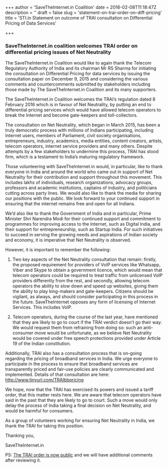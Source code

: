 +++
author = 'SaveTheInternet.in Coalition'
date = 2016-02-08T11:18:47Z
description = ''
draft = false
slug = 'statement-on-trai-order-on-diff-pricing'
title = 'STI.in Statement on outcome of TRAI consultation on Differential Pricing of Data Services'

+++


### SaveTheInternet.in coalition welcomes TRAI order on differential pricing issues of Net Neutrality

The SaveTheInternet.in Coalition would like to again thank the Telecom Regulatory Authority of India and its chairman Mr RS Sharma for initiating the consultation on Differential Pricing for data services by issuing the consultation paper on December 9, 2015 and considering the various comments and countercomments submitted by stakeholders including those made by The SaveTheInternet.in Coalition and its many supporters.

The SaveTheInternet.in Coalition welcomes the TRAI’s regulation dated 8 February 2016 which is in favour of Net Neutrality, by putting an end to differential pricing services which would have allowed telecom operators to break the Internet and become gate-keepers and toll-collectors. 

The consultation on Net Neutrality, which began in March 2015, has been a truly democratic process with millions of Indians participating, including Internet users, members of Parliament, civil society organisations, entrepreneurs, industry, academics, media entities, content creators, artists, telecom operators, internet service providers and many others. Despite attempts by a few stakeholders to undermine this process, TRAI has stood firm, which is a testament to India’s maturing regulatory framework. 

Those volunteering with SaveTheInternet.in would, in particular, like to thank everyone in India and around the world who came out in support of Net Neutrality for their contribution and support throughout this movement. This includes lakhs of individuals, research organizations, advocacy groups, professors and academic institutions, captains of industry, and politicians cutting across party lines. We would also like to thank the media for sharing our positions with the public. We look forward to your continued support in ensuring that the internet remains free and open for all Indians.

We’d also like to thank the Government of India and in particular, Prime Minister Shri Narendra Modi for their continued support and commitment to programmes for improving access to the Internet, such as Digital India, and their support for entrepreneurship, such as Startup India. For such initiatives to succeed in serving the growing needs and aspirations of Indian society and economy, it is imperative that Net Neutrality is observed.

However, it is important to remember the following:

1. Two key aspects of the Net Neutrality consultation that remain: firstly, the proposed requirement for providers of VoIP services like Whatsapp, Viber and Skype to obtain a government licence, which would mean that telecom operators could be required to treat traffic from unlicensed VoIP providers differently from the rest, and secondly, allowing telecom operators the ability to slow down and speed up websites, giving them the ability to play king-makers and gate-keepers. Citizens should be vigilant, as always, and should consider participating in this process in the future. SaveTheInternet opposes any form of licensing of Internet Services. This includes VoIP.

2. Telecom operators, during the course of the last year, have mentioned that they are likely to go to court if the TRAI verdict doesn’t go their way. We would request them from refraining from doing so: such an anti-consumer move would be unfortunate, as we believe Net Neutrality would be covered under free speech protections provided under Article 19 of the Indian constitution.

Additionally, TRAI also has a consultation process that is on-going regarding the pricing of broadband services in India. We urge everyone to participate in the process to ensure that broadband services are transparently priced and fair-use policies are clearly communicated and implemented. Details of that consultation are here: http://www.tinyurl.com/TRAIbbpricing

We hope, now that the TRAI has exercised its powers and issued a tariff order, that this matter rests here. We are aware that telecom operators have said in the past that they are likely to go to court. Such a move would only delay the process of India taking a final decision on Net Neutrality, and would be harmful for consumers.

As a group of volunteers working for ensuring Net Neutrality in India, we thank the TRAI for taking this position.

Thanking you,

SaveTheInternet.in

PS: [The TRAI order is now public](http://www.trai.gov.in/WriteReadData/WhatsNew/Documents/Regulation_Data_Service.pdf) and we will have additional comments after reviewing it.

